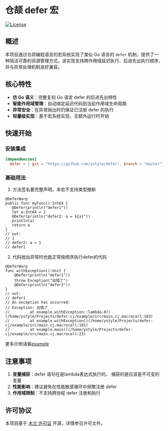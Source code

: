 # 仓颉 defer 宏

[![License](https://img.shields.io/badge/license-MIT-blue.svg)](LICENSE)

## 概述

本项目通过仓颉编程语言的宏系统实现了类似 Go 语言的 `defer` 机制，提供了一种简洁可靠的资源管理方式。该实现支持跨作用域延迟执行、后进先出执行顺序，并与异常处理机制良好兼容。

## 核心特性

- **仿 Go 语义**：完整复刻 Go 语言 defer 的后进先出特性
- **智能作用域管理**：自动绑定延迟代码到当前作用域生命周期
- **异常安全**：在异常抛出时仍保证已注册 defer 的执行
- **轻量级实现**：基于宏系统实现，无额外运行时开销

## 快速开始

### 安装集成

```toml
[dependencies]
  defer = { git = "https://github.com/ystyle/defer", branch = "master"}
```


### 基础用法

1. 方法签名要完整声明，本宏不支持类型推断
```cj
@DeferWarp
public func myFunc():Int64 {
   @Defer(println("defer1"))
   let a:Int64 = 1
   @Defer(println("defer2: a = ${a}"))
   println(a)
   return a
}
// out: 
// 1
// defer2: a = 1
// defer1
```

2. 代码抛出异常时也能正常按顺序执行defer的代码
```cj
@DeferWarp
func withException():Unit {
    @Defer(println("defer1"))
    throw Exception("出错了")
    @Defer(println("defer2"))
}
// out: 
// defer1
// An exception has occurred:
// Exception: 出错了
//         at example.withException::lambda.0()(/home/ystyle/Projects/defer-cj/example/src/main.cj.macrocall:183)
//         at example.withException()(/home/ystyle/Projects/defer-cj/example/src/main.cj.macrocall:181)
//         at example.main()(/home/ystyle/Projects/defer-cj/example/src/main.cj.macrocall:23)
```

更多示例请看[example](example/src/main.cj)

## 注意事项

1. **变量捕获**：defer 语句在是lambda表达式执行的， 捕获的是应该是不可变的变量
2. **性能影响**：建议避免在性能敏感循环中频繁注册 defer
3. **作用域限制**：不支持跨协程 defer 注册和执行

## 许可协议

本项目基于 [木兰 许可证](LICENSE) 开源，详情参见许可文件。
